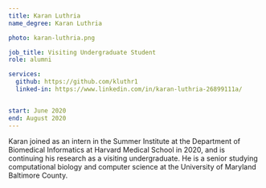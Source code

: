 ```yaml
---
title: Karan Luthria
name_degree: Karan Luthria

photo: karan-luthria.png

job_title: Visiting Undergraduate Student
role: alumni

services:
  github: https://github.com/kluthr1
  linked-in: https://www.linkedin.com/in/karan-luthria-26899111a/


start: June 2020
end: August 2020
---
```

Karan joined as an intern in the Summer Institute at the Department of Biomedical Informatics at Harvard Medical School in 2020, and is continuing his research as a visiting undergraduate. He is a senior studying computational biology and computer science at the University of Maryland Baltimore County.
